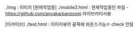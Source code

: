 ./img : 이미지
[현재작업중]
./mobile3.html : 현재작업중인 파일 - https://github.com/anvaka/panzoom 라이브러리사용

[아카이브]
./test.html : 이미지뷰어 끝쪽에 바운스가능ㅇ check 안됨
